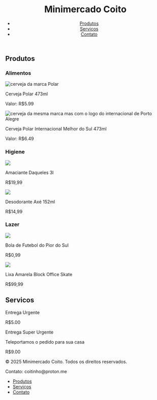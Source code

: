 <!DOCTYPE HTML>

<html>
 <header>
  <h1>Minimercado Coito</h1>
  <nav>
    <ul>
        <li><a href="#produtos">Produtos</a></li>
        <li><a href="#servicos">Serviços</a></li>
        <li><a href="#contato">Contato</a></li>
    </ul>
    </nav>
 </header>

 <section id="produtos">
  <h2>Produtos</h2>
  <div>
    <h3>Alimentos</h3>
     <article>
        <img src="Imagens/CervejaBoa.jpg" alt="cerveja da marca Polar">
        <p>Cerveja Polar 473ml</p>
        <p>Valor: R$5.99</p>
     </article>
     <article>
        <img src="Imagens/CervejaMelhorAinda.jpg" alt="cerveja da mesma marca mas com o logo do internacional de Porto Alegre">
        <p>Cerveja Polar Internacional Melhor do Sul 473ml</p>
        <p>Valor: R$6.49</p>
     </article>
    <h3>Higiene</h3>
     <article>
        <img src="Imagens/LimpadorDeRoupa.jpg">
        <p>Amaciante Daqueles 3l</p>
        <p>R$19,99</p>
     </article>
     <article>
        <img src="Imagens/DesodoranteAxé.jpg">
        <p>Desodorante Axé 152ml</p>
        <p>R$14,99</p>
     </article>
    <h3>Lazer</h3>
     <article>
        <img src="Imagens/BolaTimeRuim.jpg">
        <p>Bola de Futebol do Pior do Sul</p>
        <p>R$0,99</p>
     </article>
     <article>
        <img src="Imagens/LixaAmarelaBlock.jpg">
        <p>Lixa Amarela Block Office Skate</p>
        <p>R$99,99</p>
     </article>
  </div>
 </section>

 <section id ="servicos">
    <h2>Servicos</h2>
     <article>
        <p>Entrega Urgente</p>
        <p>R$5.00</p>
     </article>
     <article>
        <p>Entrega Super Urgente</p>
        <p>Teleportamos o pedido para sua casa</p>
        <p>R$9.00</p>
     </article>

 </section>
 
 <section id ="contato">
  <footer>
    <p>© 2025 Minimercado Coito. Todos os direitos reservados.</p>
    <p>Contato: coitinho@proton.me</p>
    <nav>
      <ul>
        <li><a href="#produtos">Produtos</a></li>
        <li><a href="#servicos">Serviços</a></li>
        <li><a href="#contato">Contato</a></li>
      </ul>
    </nav>
  </footer>
 </section>
</html>  
